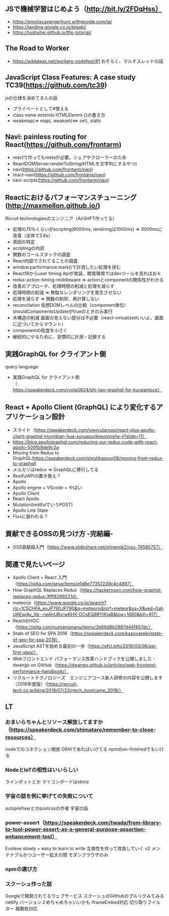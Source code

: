 
## JSで機械学習はじめよう（http://bit.ly/2FDqHss）
- https://emojiscavengerhunt.withgoogle.com/ja/
- https://landing.google.co.jp/tegaki/
- https://tushuhei.github.io/tfjs-tutorial/


## The Road to Worker
- https://addaleax.net/workers-nodefest/#1
おそらく、マルチスレッドの話

## JavaScript Class Features: A case study TC39(https://github.com/tc39)
jsの仕様を決めてる人の話
- プライベートとして#使える
- class name extends HTMLElemnt {}の書き方
- weakmap(=> map), weakset(<=> set), static

## Navi: painless routing for React(https://github.com/frontarm)
- reactで作ってもmetaが必要。シェアやクローラーのため
- ReactDOMServer.renderToString(HTMLを文字列にするやつ)
- navi(https://github.com/frontarm/navi)
- react-navi(https://github.com/frontarm/navi)
- navi-scripts(https://github.com/frontarm/navi)

## Reactにおけるパフォーマンスチューニング(http://maxmellon.github.io/)
Ricruit technologiesのエンジニア（AirSHFT作ってる）
- 処理の75％くらいがscripting(9000ms, rendiringは1000ms) => 3000msに改善（全体で3.6s）
- 真因の特定
- scriptingの内訳
- 関数のコールスタックの調査
- React内部でされてることの調査
- window.parformance.mark()で計測したい処理を挟む
- React16からuser timing Apiが実装、開発環境ではdevツールを見ればおｋ
- redux-action-timing-middleware => actionとcomponentの関係性がわかる
- 改善のアプローチ、処理時間の削減と処理を減らす
- 処理時間の削減 => 無駄なレンダリングを発生させない
- 処理を減らす => 関数の削除、再計算しない
- reconcilation 仮想DOMレベルの比較（component単位）shouldComponentsUpdateがtrueのときのみ実行
- 木構造の削減 画面の見えない部分は不必要（react-virtualizedいいよ。画面に近づいてからマウント）
- componentの粒度を小さく
- 継続的にやるために、習慣的に計測・記録する


## 実践GraphQL for クライアント側
query languege
- 実践GraphQL for クライアント側（https://speakerdeck.com/ryota0624/shi-jian-graphql-for-kuraiantoce）


## React + Apollo Client (GraphQL) により変化するアプリケーション設計
- スライド（https://speakerdeck.com/vwxyutarooo/react-plus-apollo-client-graphql-niyoribian-hua-suruapurikesiyonshe-ji?slide=11）
- https://blog.apollographql.com/reducing-our-redux-code-with-react-apollo-5091b9de9c2a
- Moving from Redux to GraphQL(https://speakerdeck.com/shrutikapoor08/moving-from-redux-to-graphql)
- メルカリはredux => GraphQLに移行してる
- RestfulAPIの置き換え？
- Apollo
- Apollo engine + VScode = やばい
- Apollo Client
- React Apollo
- Mutation(restfulでいうPOST)
- Apollo Link State
- Fluxに替われる？


## 貢献できるOSSの見つけ方 -完結編-
- OSS貢献超入門（https://www.slideshare.net/shigemk2/oss-78585757）



## 関連で見たいページ
- Apollo Client + React 入門（https://qiita.com/seya/items/e1d8e77352239c4c4897）
- How GraphQL Replaces Redux（https://hackernoon.com/how-graphql-replaces-redux-3fff8289221d）
- meteorjs（https://www.google.co.jp/search?rlz=1C5CHFA_enJP790JP790&q=meteorjs&nirf=meteor&sa=X&ved=0ahUKEwjAv_Xb--neAhUBxrwKHX-DCsEQ8BYIKigB&biw=1680&bih=917）
- ReactのHOC（https://qiita.com/numanomanu/items/2b66d8b2887d44f857dc）
- State of SEO for SPA 2018（https://speakerdeck.com/kazuyaseki/state-of-seo-for-spa-2018）
- JavaScript ASTを始める最初の一歩（https://efcl.info/2016/03/06/ast-first-step/）
- Webフロントエンド パフォーマンス改善ハンドブックを公開しました - dwango on GitHub（https://dwango.github.io/articles/web-frontend-performance-handbook/）
- リクルートテクノロジーズ　エンジニアコース新人研修の内容を公開します（2018年度版）（https://recruit-tech.co.jp/blog/2018/07/23/rtech_bootcamp_2018/）


## LT
### おまいらちゃんとリソース解放してますか（https://speakerdeck.com/shimataro/remember-to-close-resources）
nodeでのコネクション開放
ORＭであればいけてる
npmのon-finishedでもいける


### NodeとIoTの相性はいいらしい
ラインボットとか
マイコンボードはobniz


### 宇宙の話を例に挙げての失敗について
autoprefixerとかpostcssの作者
宇宙の話


### power-assert（https://speakerdeck.com/twada/from-library-to-tool-power-assert-as-a-general-purpose-assertion-enhancement-tool）
Evoleve slowly + easy to learn to write
互換性を伴って改良していく
v2
メンテナブルかつユーザー拡大の間
モダンブラウザのみ


### npmの選び方


### スクーシュ作った話
Googleで開発されてるウェブサービス
スクーシュのGitHubのプルリクみてみる
netlify
バージョン２めちゃめちゃいいかも
iframeEmbed対応
切り取りフイルター
複数枚対応

